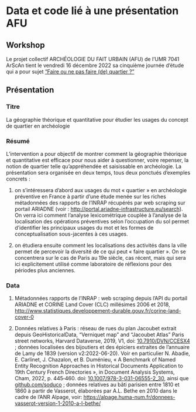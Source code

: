 
# Data et code lié à une présentation AFU

## Workshop

Le projet collectif ARCHÉOLOGIE DU FAIT URBAIN (AFU) de l’UMR 7041
ArScAn tient le vendredi 16 décembre 2022 sa cinquième journée d’étude
qui a pour sujet [“Faire ou ne pas faire (de) quartier
?”](https://faiturbain.hypotheses.org/journee-du-16-decembre-2022-faire-ou-ne-pas-faire-de-quartier-2)

## Présentation

### Titre

La géographie théorique et quantitative pour étudier les usages du
concept de quartier en archéologie

### Résumé

L’intervention a pour objectif de montrer comment la géographie
théorique et quantitative est efficace pour nous aider à questionner,
voire repenser, la notion de quartier telle qu’appréhendée et
saisissable en archéologie. La présentation sera organisée en deux
temps, tous deux ponctués d’exemples concrets :

1.  on s’intéressera d’abord aux usages du mot « quartier » en
    archéologie préventive en France à partir d’une étude menée sur les
    riches métadonnées des rapports de l’INRAP récupérés par web
    scraping sur portail ARIADNE (voir :
    <http://portal.ariadne-infrastructure.eu/search>). On verra ici
    comment l’analyse lexicométrique couplée à l’analyse de la
    localisation des opérations préventives selon l’occupation du sol
    permet d’identifier les principaux usages du mot et les formes de
    conceptualisation sous-jacentes à ces usages.

2.  on étudiera ensuite comment les localisations des activités dans la
    ville permet de percevoir la diversité de ce qui peut « faire
    quartier ». On se concentrera sur le cas de Paris au 19e siècle, cas
    récent, mais qui sera ici explicitement utilisé comme laboratoire de
    réflexions pour des périodes plus anciennes.

### Data

1.  Métadonnées rapports de l’INRAP : web scraping depuis l’API du
    portail ARIADNE et CORINE Land Cover (CLC) millésimes 2006 et 2018,
    <http://www.statistiques.developpement-durable.gouv.fr/corine-land-cover-0>

2.  Données relatives à Paris : réseau de rues du plan Jacoubet extrait
    depuis GeoHistoricalData, “Verniquet map” and “Jacoubet Atlas” Paris
    street networks, Harvard Dataverse, 2019, V1, doi:
    [10.7910/DVN/CCESX4](https://doi.org/10.7910/DVN/CCESX4) ; données
    localisées des bijoutiers et des épiciers extraites de l’annuaire de
    Lamy de 1839 (version v2:2022-06-20). Voir en particulier N.
    Abadie, E. Carlinet, J. Chazalon, et B. Duménieu, « A Benchmark
    of Named Entity Recognition Approaches in Historical Documents
    Application to 19th Century French Directories », in Document
    Analysis Systems, Cham, 2022, p. 445‑460. doi:
    [10.1007/978-3-031-06555-2_30](https://doi.org/10.1007/978-3-031-06555-2_30),
    ainsi que [github.com/soduco](https://github.com/soduco) ; données
    relatives au bâti parisien entre 1810 et 1860 à partir de Vasserot,
    élaborées par A.L. Bethe en 2010 dans le cadre de l’ANR Alpage,
    voir:
    <https://alpage.huma-num.fr/donnees-vasserot-version-1-2010-a-l-bethe/>
